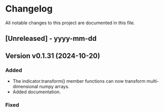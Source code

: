# Changelog

All notable changes to this project are documented in this file.
 
[Unreleased] - yyyy-mm-dd
-------------------------

Version v0.1.31 (2024-10-20)
-------------------------

### Added
* The indicator.transform() member functions can now transform multi-dimensional numpy arrays.
* Added documentation.

### Fixed

 